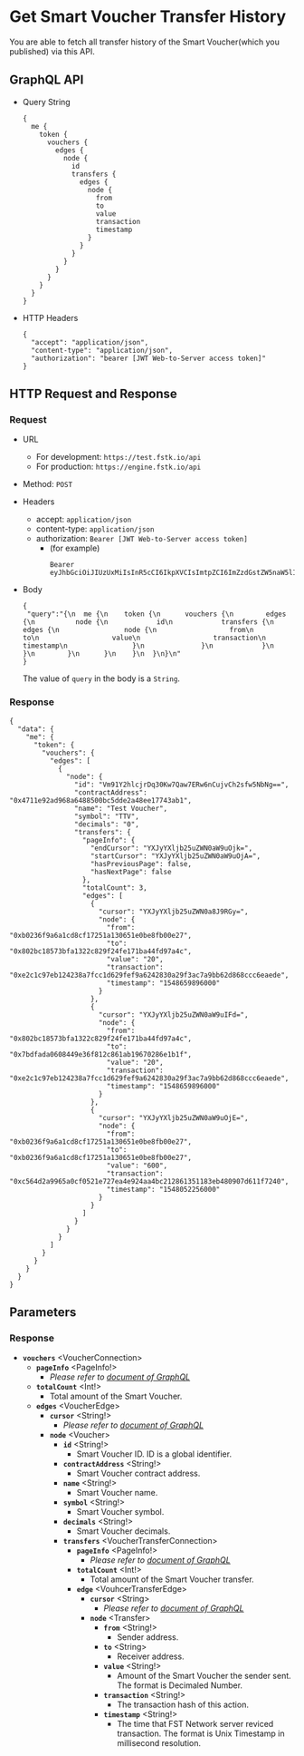 
# Get Smart Voucher Transfer History
You are able to fetch all transfer history of the Smart Voucher(which you published) via this API.

## GraphQL API

- Query String
  ```
  {
    me {
      token {
        vouchers {
          edges {
            node {
              id
              transfers {
                edges {
                  node {
                    from
                    to
                    value
                    transaction
                    timestamp
                  }
                }
              }
            }
          }
        }
      }
    }
  }
  ```

- HTTP Headers 
  ```
  {
    "accept": "application/json",
    "content-type": "application/json",
    "authorization": "bearer [JWT Web-to-Server access token]"
  }
  ```

## HTTP Request and Response
### Request

- URL
  - For development: `https://test.fstk.io/api`
  - For production: `https://engine.fstk.io/api`

- Method: `POST`

- Headers
  - accept: `application/json`
  - content-type: `application/json` 
  - authorization: `Bearer [JWT Web-to-Server access token]`
    - (for example)
      ```
      Bearer eyJhbGciOiJIUzUxMiIsInR5cCI6IkpXVCIsImtpZCI6ImZzdGstZW5naW5lIn0.eyJ1aWQiOiLDr1xiw73Ch8KDSFx1MDAxMcOowo5awrvCqsOAXHUwMDAywrwmIiwiaWF0IjoxNTM4NzA5MDM2LCJleHAiOjE1Mzg3OTU0MzYsImF1ZCI6InVybjpmc3RrOmVuZ2luZSIsImlzcyI6InVybjpmc3RrOmVuZ2luZSIsInN1YiI6InVybjpmc3RrOmVuZ2luZTphY2Nlc3NfdG9rZW4ifQ.msJZ61FHIkKtjUpDs4sx1Kk1rb9vdhus3ntUDj6rHNmsygiHTgOEMQFJMtVqtWqkNgrtRgGpngq8Rf47xTT53g
      ```

- Body
  ``` 
  {  
   "query":"{\n  me {\n    token {\n      vouchers {\n        edges {\n          node {\n            id\n            transfers {\n              edges {\n                node {\n                  from\n                  to\n                  value\n                  transaction\n                  timestamp\n                }\n              }\n            }\n          }\n        }\n      }\n    }\n  }\n}\n"
  }
  ```
  The value of `query` in the body is a `String`. 


### Response
```
{
  "data": {
    "me": {
      "token": {
        "vouchers": {
          "edges": [
            {
              "node": {
                "id": "Vm91Y2hlcjrDq30Kw7Qaw7ERw6nCujvCh2sfw5NbNg==",
                "contractAddress": "0x4711e92ad968a6488500bc5dde2a48ee17743ab1",
                "name": "Test Voucher",
                "symbol": "TTV",
                "decimals": "0",
                "transfers": {
                  "pageInfo": {
                    "endCursor": "YXJyYXljb25uZWN0aW9uOjk=",
                    "startCursor": "YXJyYXljb25uZWN0aW9uOjA=",
                    "hasPreviousPage": false,
                    "hasNextPage": false
                  },
                  "totalCount": 3,
                  "edges": [
                    {
                      "cursor": "YXJyYXljb25uZWN0a8J9RGy=",
                      "node": {
                        "from": "0xb0236f9a6a1cd8cf17251a130651e0be8fb00e27",
                        "to": "0x802bc18573bfa1322c829f24fe171ba44fd97a4c",
                        "value": "20",
                        "transaction": "0xe2c1c97eb124238a7fcc1d629fef9a6242830a29f3ac7a9bb62d868ccc6eaede",
                        "timestamp": "1548659896000"
                      }
                    },
                    {
                      "cursor": "YXJyYXljb25uZWN0aW9uIFd=",
                      "node": {
                        "from": "0x802bc18573bfa1322c829f24fe171ba44fd97a4c",
                        "to": "0x7bdfada0608449e36f812c861ab19670286e1b1f",
                        "value": "20",
                        "transaction": "0xe2c1c97eb124238a7fcc1d629fef9a6242830a29f3ac7a9bb62d868ccc6eaede",
                        "timestamp": "1548659896000"
                      }
                    },
                    {
                      "cursor": "YXJyYXljb25uZWN0aW9uOjE=",
                      "node": {
                        "from": "0xb0236f9a6a1cd8cf17251a130651e0be8fb00e27",
                        "to": "0xb0236f9a6a1cd8cf17251a130651e0be8fb00e27",
                        "value": "600",
                        "transaction": "0xc564d2a9965a0cf0521e727ea4e924aa4bc212861351183eb480907d611f7240",
                        "timestamp": "1548052256000"
                      }
                    }
                  ]
                }
              }
            }
          ]
        }
      }
    }
  }
}
```



## Parameters
### Response
- **`vouchers`** \<VoucherConnection>
  - **`pageInfo`** \<PageInfo!>
    - _Please refer to [document of GraphQL](https://graphql.org/learn/pagination/)_
  - **`totalCount`** \<Int!>
    - Total amount of the Smart Voucher.
  - **`edges`** \<VoucherEdge>
    - **`cursor`** \<String!>
      - _Please refer to [document of GraphQL](https://graphql.org/learn/pagination/)_
    - **`node`** \<Voucher>
      - **`id`** \<String!>
        - Smart Voucher ID. ID is a global identifier.
      - **`contractAddress`** \<String!>
        - Smart Voucher contract address.
      - **`name`** \<String!>
        - Smart Voucher name.
      - **`symbol`** \<String!>
        - Smart Voucher symbol.
      - **`decimals`** \<String!>
        - Smart Voucher decimals.
      - **`transfers`** \<VoucherTransferConnection>
        - **`pageInfo`** \<PageInfo!>
          - _Please refer to [document of GraphQL](https://graphql.org/learn/pagination/)_
        - **`totalCount`** \<Int!>
          - Total amount of the Smart Voucher transfer.
        - **`edge`** \<VouhcerTransferEdge>
          - **`cursor`** \<String>
            - _Please refer to [document of GraphQL](https://graphql.org/learn/pagination/)_
          - **`node`** \<Transfer>
            - **`from`** \<String!>
              - Sender address.
            - **`to`** \<String>
              - Receiver address.
            - **`value`** \<String!>
              - Amount of the Smart Voucher the sender sent. The format is Decimaled Number.
            - **`transaction`** \<String!>
              - The transaction hash of this action.
            - **`timestamp`** \<String!>
              - The time that FST Network server reviced transaction. The format is Unix Timestamp in millisecond resolution.
